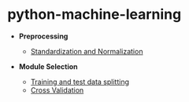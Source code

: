 # python-machine-learning

* **Preprocessing**
	
	+ [Standardization and Normalization](standardization-and-normalization.ipynb)

* **Module Selection**

	+ [Training and test data splitting](train-test-split.ipynb)
	+ [Cross Validation](cross-validation.ipynb)